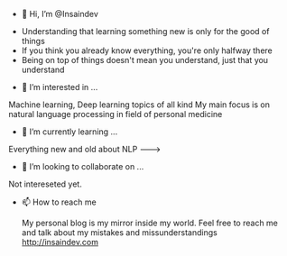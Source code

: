 - 👋 Hi, I’m @Insaindev

* Understanding that learning something new is only for the good of things
* If you think you already know everything, you're only halfway there
* Being on top of things doesn't mean you understand, just that you understand

- 👀 I’m interested in ...

Machine learning, Deep learning topics of all kind
My main focus is on natural language processing in field of personal medicine

- 🌱 I’m currently learning ...

Everything new and old about NLP
--->
- 💞️ I’m looking to collaborate on ...

Not intereseted yet. 

- 📫 How to reach me 

  My personal blog is my mirror inside my world. Feel free to reach me and talk about my mistakes and missunderstandings http://insaindev.com


<!---
Insaindev/Insaindev is a ✨ special ✨ repository because its `README.md` (this file) appears on your GitHub profile.
You can click the Preview link to take a look at your changes.
--->

